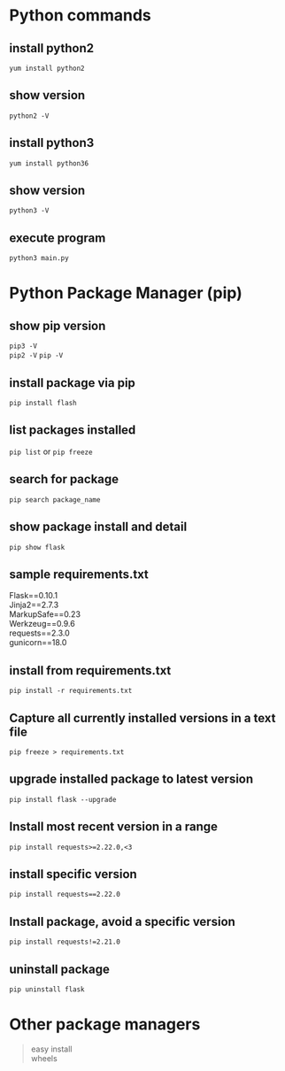 # Python commands
## install python2
`yum install python2`
## show version
`python2 -V`
## install python3
`yum install python36`
## show version
`python3 -V`
## execute program
`python3 main.py`
# Python Package Manager (pip)
## show pip version
`pip3 -V`  
`pip2 -V`
`pip -V`
## install package via pip
`pip install flash`
## list packages installed
`pip list` or 
`pip freeze`
## search for package
`pip search package_name`
## show package install and detail
`pip show flask`
## sample requirements.txt
Flask==0.10.1  
Jinja2==2.7.3  
MarkupSafe==0.23   
Werkzeug==0.9.6  
requests==2.3.0   
gunicorn==18.0
## install from requirements.txt
`pip install -r requirements.txt`
## Capture all currently installed versions in a text file
`pip freeze > requirements.txt`
## upgrade installed package to latest version
`pip install flask --upgrade`
## Install most recent version in a range
`pip install requests>=2.22.0,<3`
## install specific version
`pip install requests==2.22.0`
## Install package, avoid a specific version
`pip install requests!=2.21.0`
## uninstall package
`pip uninstall flask`
# Other package managers
> easy install  
> wheels
